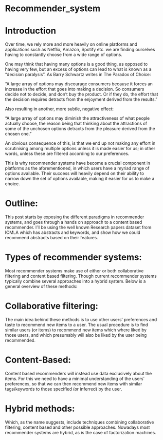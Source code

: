 # Recommender_system

# Introduction

Over time, we rely more and more heavily on online platforms and applications such as Netflix, Amazon, Spotify etc. we are finding ourselves having to constantly choose from a wide range of options.

One may think that having many options is a good thing, as opposed to having very few, but an excess of options can lead to what is known as a “decision paralysis”. As Barry Schwartz writes in The Paradox of Choice:

“A large array of options may discourage consumers because it forces an increase in the effort that goes into making a decision. So consumers decide not to decide, and don’t buy the product. Or if they do, the effort that the decision requires detracts from the enjoyment derived from the results.”

Also resulting in another, more subtle, negative effect:

“A large array of options may diminish the attractiveness of what people actually choose, the reason being that thinking about the attractions of some of the unchosen options detracts from the pleasure derived from the chosen one.”

An obvious consequence of this, is that we end up not making any effort in scrutinising among multiple options unless it is made easier for us; in other words, unless these are filtered according to our preferences.

This is why recommender systems have become a crucial component in platforms as the aforementioned, in which users have a myriad range of options available. Their success will heavily depend on their ability to narrow down the set of options available, making it easier for us to make a choice.

# Outline:

This post starts by exposing the different paradigms in recommender systems, and goes through a hands on approach to a content based recommender. I’ll be using the well known Research papers dataset from ICMLA which has abstracts and keywords, and show how we could recommend abstracts based on their features.

# Types of recommender systems:

Most recommender systems make use of either or both collaborative filtering and content based filtering. Though current recommender systems typically combine several approaches into a hybrid system. Below is a general overview of these methods:

# Collaborative filtering: 

The main idea behind these methods is to use other users’ preferences and taste to recommend new items to a user. The usual procedure is to find similar users (or items) to recommend new items which where liked by those users, and which presumably will also be liked by the user being recommended.

# Content-Based: 

Content based recommenders will instead use data exclusively about the items. For this we need to have a minimal understanding of the users’ preferences, so that we can then recommend new items with similar tags/keywords to those specified (or inferred) by the user.
# Hybrid methods: 

Which, as the name suggests, include techniques combining collaborative filtering, content based and other possible approaches. Nowadays most recommender systems are hybrid, as is the case of factorization machines.
